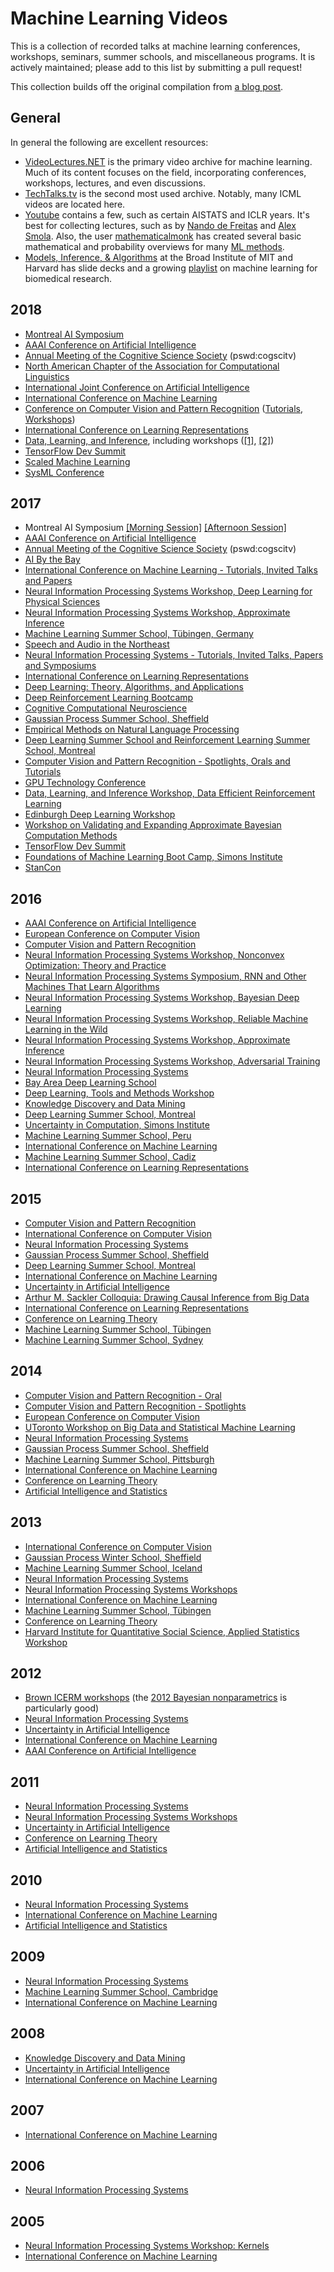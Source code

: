# Machine Learning Videos

This is a collection of recorded talks at machine learning conferences, workshops, seminars, summer schools, and miscellaneous programs. It is actively maintained; please add to this list by submitting a pull request!

This collection builds off the original compilation from [a blog post](http://dustintran.com/blog/video-resources-for-machine-learning).

## General

In general the following are excellent resources:

+ [VideoLectures.NET](http://videolectures.net/) is the primary video archive for machine learning. Much of its content focuses on the field, incorporating conferences, workshops, lectures, and even discussions.
+ [TechTalks.tv](http://techtalks.tv/) is the second most used archive. Notably, many ICML videos are located here.
+ [Youtube](http://youtube.com/) contains a few, such as certain AISTATS and ICLR years. It's best for collecting lectures, such as by [Nando de Freitas](https://www.youtube.com/playlist?list=PLE6Wd9FR--EfW8dtjAuPoTuPcqmOV53Fu) and [Alex Smola](https://www.youtube.com/playlist?list=PLZSO_6-bSqHTTV7w9u7grTXBHMH-mw3qn). Also, the user [mathematicalmonk](https://www.youtube.com/user/mathematicalmonk) has created several basic mathematical and probability overviews for many [ML methods](https://www.youtube.com/playlist?list=PLD0F06AA0D2E8FFBA).
+ [Models, Inference, & Algorithms](https://www.broadinstitute.org/scientific-community/science/mia/models-inference-algorithms) at the Broad Institute of MIT and Harvard has slide decks and a growing [playlist](https://www.youtube.com/playlist?list=PLlMMtlgw6qNjROoMNTBQjAcdx53kV50cS) on machine learning for biomedical research.

## 2018

+ [Montreal AI Symposium](http://montrealaisymposium.com/)
+ [AAAI Conference on Artificial Intelligence](https://www.youtube.com/playlist?list=PL_9a5ic6GUim0HB71cILHmQwfdKiwZ-MG)
+ [Annual Meeting of the Cognitive Science Society](https://cogsci.tv/category/cogsci2018/) (pswd:cogscitv)
+ [North American Chapter of the Association for Computational Linguistics](https://vimeo.com/channels/naacl2018/videos/)
+ [International Joint Conference on Artificial Intelligence](https://www.facebook.com/pg/ijcaiecai18/videos)
+ [International Conference on Machine Learning](https://www.facebook.com/pg/icml.imls/videos/)
+ [Conference on Computer Vision and Pattern Recognition](https://www.youtube.com/playlist?list=PL_bDvITUYucCIT8iNGW8zCXeY5_u6hg-y) ([Tutorials](https://www.youtube.com/playlist?list=PL_bDvITUYucD54Ym5XKGqTv9xNsrOX0aS), [Workshops](https://www.youtube.com/playlist?list=PL_bDvITUYucB5y7d9KbROEtrbLrE4IuR7))
+ [International Conference on Learning Representations](https://www.facebook.com/pg/iclr.cc/posts/)
+ [Data, Learning, and Inference](https://www.youtube.com/playlist?list=PL-tWvTpyd1VD0d5lXQS53QlQm0fxOcC17), including workshops ([[1]](https://www.youtube.com/watch?v=D6uqGwBGMgc&list=PL-tWvTpyd1VCXhZK7oIcb74-MvrH9Ea3c), [[2]](https://www.youtube.com/watch?v=2vxZbZC21Gg&list=PL-tWvTpyd1VAlbzhCpljlREd76Nlo1pOo))
+ [TensorFlow Dev Summit](https://www.youtube.com/playlist?list=PLQY2H8rRoyvxjVx3zfw4vA4cvlKogyLNN)
+ [Scaled Machine Learning](https://www.matroid.com/blog/post/slides-and-videos-from-scaledml-2018)
+ [SysML Conference](https://www.youtube.com/channel/UChutDKIa-AYyAmbT45s991g/videos?disable_polymer=1)

## 2017

+ Montreal AI Symposium [[Morning Session]](https://www.youtube.com/watch?v=02xIkHowQOk) [[Afternoon Session]](https://www.youtube.com/watch?v=cdcKwefTT6M)
+ [AAAI Conference on Artificial Intelligence](http://videolectures.net/aaai2017_sanfrancisco/)
+ [Annual Meeting of the Cognitive Science Society](https://cogsci.tv/category/cogsci2017/) (pswd:cogscitv)
+ [AI By the Bay](https://www.youtube.com/playlist?list=PLNESult6cnOk3Q8tjfSIWy49Fz37l0wZU) 
+ [International Conference on Machine Learning - Tutorials, Invited Talks and Papers](https://icml.cc/Conferences/2017/Videos)
+ [Neural Information Processing Systems Workshop, Deep Learning for Physical Sciences](https://www.youtube.com/playlist?list=PL6_fD5q0zQxshmFJCSBaA5Jglf62Ct4Vm)
+ [Neural Information Processing Systems Workshop, Approximate Inference](https://www.youtube.com/playlist?list=PLsatQfvo0v3sUhi3ijRme9MyqwLL5EOiG)
+ [Machine Learning Summer School, Tübingen, Germany](https://www.youtube.com/playlist?list=PLqJm7Rc5-EXFUOvoYCdKikfck8YeUCnl9)
+ [Speech and Audio in the Northeast](https://www.youtube.com/playlist?list=PLBJWRPcgwk7tNLaBVu_S90ZQSblO3bwjg)
+ [Neural Information Processing Systems - Tutorials, Invited Talks, Papers and Symposiums](https://nips.cc/Conferences/2017/Videos)
+ [International Conference on Learning Representations](https://www.facebook.com/pg/iclr.cc/videos/?ref=page_internal)
+ [Deep Learning: Theory, Algorithms, and Applications](https://www.youtube.com/playlist?list=PLJOzdkh8T5kqCNV_v1w2tapvtJDZYiohW)
+ [Deep Reinforcement Learning Bootcamp](https://sites.google.com/view/deep-rl-bootcamp/lectures)
+ [Cognitive Computational Neuroscience](http://ccneuro.org/2017videos/)
+ [Gaussian Process Summer School, Sheffield](http://gpss.cc/gpss17/program)
+ [Empirical Methods on Natural Language Processing](https://ku.cloud.panopto.eu/Panopto/Pages/Sessions/List.aspx#folderID=%229042b495-7b6b-4169-a5a1-d250cc0ee4ec%22)
+ [Deep Learning Summer School and Reinforcement Learning Summer School, Montreal](http://videolectures.net/deeplearning2017_montreal/)
+ [Computer Vision and Pattern Recognition - Spotlights, Orals and Tutorials](https://www.youtube.com/channel/UC0n76gicaarsN_Y9YShWwhw/playlists)
+ [GPU Technology Conference](http://on-demand-gtc.gputechconf.com/gtc-quicklink/g6VqzTi)
+ [Data, Learning, and Inference Workshop, Data Efficient Reinforcement Learning](https://www.youtube.com/playlist?list=PL-tWvTpyd1VAvDpxukup6w-SuZQQ7e8K8)
+ [Edinburgh Deep Learning Workshop](http://workshops.inf.ed.ac.uk/deep/deep2017/)
+ [Workshop on Validating and Expanding Approximate Bayesian Computation Methods](http://www.birs.ca/events/2017/5-day-workshops/17w5025/videos)
+ [TensorFlow Dev Summit](https://www.youtube.com/playlist?list=PLOU2XLYxmsIKGc_NBoIhTn2Qhraji53cv)
+ [Foundations of Machine Learning Boot Camp, Simons Institute](https://simons.berkeley.edu/workshops/schedule/3748)
+ [StanCon](https://www.youtube.com/watch?v=DJ0c7Bm5Djk)

## 2016

+ [AAAI Conference on Artificial Intelligence](http://videolectures.net/aaai2016_phoenix/)
+ [European Conference on Computer Vision](http://videolectures.net/eccv2016_amsterdam/)
+ [Computer Vision and Pattern Recognition](https://www.youtube.com/channel/UC0n76gicaarsN_Y9YShWwhw/playlists)
+ [Neural Information Processing Systems Workshop, Nonconvex Optimization: Theory and Practice](https://www.youtube.com/playlist?list=PLSkaTb2vk5tATPJB_VTgguwmS89GVznN0)
+ [Neural Information Processing Systems Symposium, RNN and Other Machines That Learn Algorithms](https://www.youtube.com/playlist?list=PLPwzH56Rdmq4hcuEMtvBGxUrcQ4cAkoSc)
+ [Neural Information Processing Systems Workshop, Bayesian Deep Learning](https://www.youtube.com/playlist?list=PLrcr1zcpLZb7paw9LNgx-zsCr-PstjBM6)
+ [Neural Information Processing Systems Workshop, Reliable Machine Learning in the Wild](https://sites.google.com/site/wildml2016nips/schedule)
+ [Neural Information Processing Systems Workshop, Approximate Inference](https://www.youtube.com/playlist?list=PL8Yb49e5zFuztzY4wZRp_XIj6PREg3pw8)
+ [Neural Information Processing Systems Workshop, Adversarial Training](https://www.youtube.com/playlist?list=PLJscN9YDD1buxCitmej1pjJkR5PMhenTF)
+ [Neural Information Processing Systems](https://nips.cc/Conferences/2016/Schedule)
+ [Bay Area Deep Learning School](https://www.bayareadlschool.org/)
+ [Deep Learning, Tools and Methods Workshop](https://portal.klewel.com/watch/webcast/deep-learning-tools-and-methods-workshop/)
+ [Knowledge Discovery and Data Mining](https://www.youtube.com/channel/UCPsUUDUlcTJuP-fRa7z85aQ/playlists)
+ [Deep Learning Summer School, Montreal](http://videolectures.net/deeplearning2016_montreal/)
+ [Uncertainty in Computation, Simons Institute](https://simons.berkeley.edu/workshops/logic2016-1)
+ [Machine Learning Summer School, Peru](http://www.ucsp.edu.pe/ciet/mlss16/speakers.html)
+ [International Conference on Machine Learning](http://techtalks.tv/icml/2016/)
+ [Machine Learning Summer School, Cadiz](http://learning.mpi-sws.org/mlss2016/videos/)
+ [International Conference on Learning Representations](http://videolectures.net/iclr2016_san_juan/)

## 2015

+ [Computer Vision and Pattern Recognition](http://techtalks.tv/cvpr/2015/)
+ [International Conference on Computer Vision](http://videolectures.net/iccv2015_santiago/)
+ [Neural Information Processing Systems](https://nips.cc/Conferences/2015/Schedule)
+ [Gaussian Process Summer School, Sheffield](https://www.youtube.com/playlist?list=PLhoHEZlJjdQJLRUSE9_55eXkwNXKTiNQF)
+ [Deep Learning Summer School, Montreal](http://videolectures.net/deeplearning2015_montreal/)
+ [International Conference on Machine Learning](http://videolectures.net/icml2015_lille/)
+ [Uncertainty in Artificial Intelligence](https://www.youtube.com/channel/UCXDf7Y4KMcqPWHriorcMDNg/videos)
+ [Arthur M. Sackler Colloquia: Drawing Causal Inference from Big Data](https://www.youtube.com/playlist?list=PLGJm1x3XQeK0NgFOX2Z7Wt-P5RU5Zv0Hv)
+ [International Conference on Learning Representations](https://www.youtube.com/playlist?list=PLhiWXaTdsWB8PnrVZquVyqlRFWXM4ijYz)
+ [Conference on Learning Theory](http://videolectures.net/colt2015_paris/)
+ [Machine Learning Summer School, Tübingen](http://mlss.tuebingen.mpg.de/2015/speakers.html)
+ [Machine Learning Summer School, Sydney](https://www.youtube.com/channel/UCT1k2e63pqm_VSXmaF21n6g/videos)

## 2014

+ [Computer Vision and Pattern Recognition - Oral](http://techtalks.tv/cvpr-2014-oral-talks/)
+ [Computer Vision and Pattern Recognition - Spotlights](http://techtalks.tv/cvpr-2014-video-highlights/)
+ [European Conference on Computer Vision](http://videolectures.net/eccv2014_zurich/)
+ [UToronto Workshop on Big Data and Statistical Machine Learning](http://www.fields.utoronto.ca/video-archive/event/316/2014)
+ [Neural Information Processing Systems](https://nips.cc/Conferences/2014/Schedule)
+ [Gaussian Process Summer School, Sheffield](https://www.youtube.com/playlist?list=PLhoHEZlJjdQKgrpK70Ym04Ju3-9W-QXns)
+ [Machine Learning Summer School, Pittsburgh](https://www.youtube.com/playlist?list=PLZSO_6-bSqHQCIYxE3ycGLXHMjK3XV7Iz)
+ [International Conference on Machine Learning](http://techtalks.tv/icml2014/)
+ [Conference on Learning Theory](http://videolectures.net/colt2014_barcelona/)
+ [Artificial Intelligence and Statistics](https://www.youtube.com/channel/UCQeS3L6d-S6ZeCQChFyK5Uw)

## 2013

+ [International Conference on Computer Vision](http://techtalks.tv/iccv2013/)
+ [Gaussian Process Winter School, Sheffield](https://www.youtube.com/playlist?list=PLhoHEZlJjdQKI1cs5yPRUYdgcsE0HctoQ)
+ [Machine Learning Summer School, Iceland](https://www.youtube.com/channel/UC3ywjSv5OsDiDAnOP8C1NiQ)
+ [Neural Information Processing Systems](https://nips.cc/Conferences/2013/Schedule)
+ [Neural Information Processing Systems Workshops](http://videolectures.net/nipsworkshops2013_laketahoe/)
+ [International Conference on Machine Learning](http://techtalks.tv/icml2013/)
+ [Machine Learning Summer School, Tübingen](https://www.youtube.com/playlist?list=PLqJm7Rc5-EXFv6RXaPZzzlzo93Hl0v91E)
+ [Conference on Learning Theory](http://videolectures.net/colt2013_princeton/)
+ [Harvard Institute for Quantitative Social Science, Applied Statistics Workshop](https://www.youtube.com/playlist?list=PLLoKvRqQVbtI-ZhBpBrKT2KllP5dH8O0M)

## 2012

+ [Brown ICERM workshops](https://icerm.brown.edu/video_archive/) (the [2012 Bayesian nonparametrics](https://icerm.brown.edu/sp-f12-w1/) is particularly good)
+ [Neural Information Processing Systems](http://videolectures.net/nips2012_laketahoe/)
+ [Uncertainty in Artificial Intelligence](http://videolectures.net/uai2012_catalinaislands/)
+ [International Conference on Machine Learning](http://techtalks.tv/search/results/?q=icml+2012)
+ [AAAI Conference on Artificial Intelligence](http://videolectures.net/aaai2012_toronto/)

## 2011

+ [Neural Information Processing Systems](http://videolectures.net/nips2011_granada/)
+ [Neural Information Processing Systems Workshops](http://videolectures.net/nipsworkshops2011_sierranevada/)
+ [Uncertainty in Artificial Intelligence](http://videolectures.net/uai2011_barcelona/)
+ [Conference on Learning Theory](http://videolectures.net/colt2011_budapest/)
+ [Artificial Intelligence and Statistics](http://videolectures.net/aistats2011_fortlauderdale/)

## 2010

+ [Neural Information Processing Systems](http://videolectures.net/nips2010_vancouver/)
+ [International Conference on Machine Learning](http://videolectures.net/icml2010_haifa/)
+ [Artificial Intelligence and Statistics](http://videolectures.net/aistats2010_sardinia/)

## 2009

+ [Neural Information Processing Systems](http://videolectures.net/nips09_vancouver/)
+ [Machine Learning Summer School, Cambridge](http://videolectures.net/mlss09uk_cambridge/)
+ [International Conference on Machine Learning](http://videolectures.net/icml09_montreal/)

## 2008

+ [Knowledge Discovery and Data Mining](http://videolectures.net/kdd08_las_vegas/)
+ [Uncertainty in Artificial Intelligence](http://videolectures.net/uai08_helsinki/)
+ [International Conference on Machine Learning](http://videolectures.net/icml08_helsinki/)

## 2007

+ [International Conference on Machine Learning](http://videolectures.net/icml07_corvallis/)

## 2006

+ [Neural Information Processing Systems](http://videolectures.net/nips06_whistler/)

## 2005

+ [Neural Information Processing Systems Workshop: Kernels](http://videolectures.net/nips05_whistler/)
+ [International Conference on Machine Learning](http://videolectures.net/icml05_bonn/)
